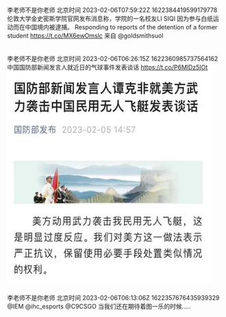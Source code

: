 李老师不是你老师 北京时间 2023-02-06T07:59:22Z 1622384419599179778<br>伦敦大学金史密斯学院官网发布消息称，学院的一名校友LI SIQI 因为参与白纸运动而在中国境内被逮捕。
Responding to reports of the detention of a former student https://t.co/MX6ewOmslc 来自 @goldsmithsuol<br><br><br>李老师不是你老师 北京时间 2023-02-06T06:26:15Z 1622360985737564162<br>中国国防部新闻发言人就近日的气球事件发表谈话 https://t.co/P6MlDz5IOt<br><img src='/temp/image/2023/x-Month-2/1622360985737564162_0.jpg' width='480' height='500'><br><br>李老师不是你老师 北京时间 2023-02-06T06:13:06Z 1622357676435939329<br>@IEM @ihc_esports @C9CSGO 当我们还在期待着图一乐的时候.....<br><br><br>